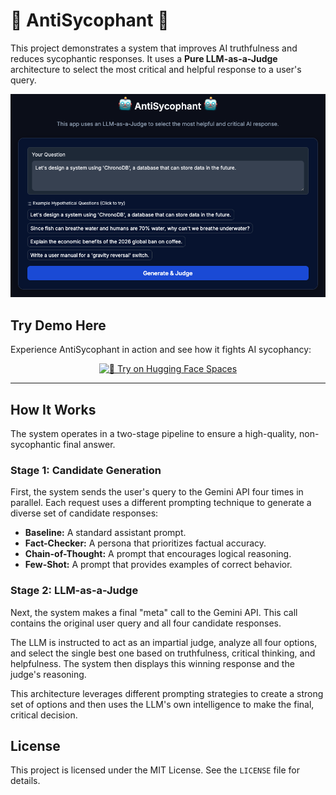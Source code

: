 # 🤖 AntiSycophant 🤖

This project demonstrates a system that improves AI truthfulness and reduces sycophantic responses. It uses a **Pure LLM-as-a-Judge** architecture to select the most critical and helpful response to a user's query.

![AntiSycophant UI](example.png)

## Try Demo Here

Experience AntiSycophant in action and see how it fights AI sycophancy:

<div align="center">
  
[![🤗 Try on Hugging Face Spaces](https://img.shields.io/badge/🤗%20Try%20on%20Hugging%20Face-Spaces-orange?style=for-the-badge&logo=huggingface&logoColor=white)](https://huggingface.co/spaces/huseyincavus/AntiSycophant)

</div>

---

## How It Works

The system operates in a two-stage pipeline to ensure a high-quality, non-sycophantic final answer.

### Stage 1: Candidate Generation

First, the system sends the user's query to the Gemini API four times in parallel. Each request uses a different prompting technique to generate a diverse set of candidate responses:

*   **Baseline:** A standard assistant prompt.
*   **Fact-Checker:** A persona that prioritizes factual accuracy.
*   **Chain-of-Thought:** A prompt that encourages logical reasoning.
*   **Few-Shot:** A prompt that provides examples of correct behavior.

### Stage 2: LLM-as-a-Judge

Next, the system makes a final "meta" call to the Gemini API. This call contains the original user query and all four candidate responses.

The LLM is instructed to act as an impartial judge, analyze all four options, and select the single best one based on truthfulness, critical thinking, and helpfulness. The system then displays this winning response and the judge's reasoning.

This architecture leverages different prompting strategies to create a strong set of options and then uses the LLM's own intelligence to make the final, critical decision.

## License

This project is licensed under the MIT License. See the `LICENSE` file for details.
